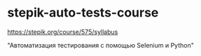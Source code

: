 # stepik-auto-tests-course

https://stepik.org/course/575/syllabus

"Автоматизация тестирования с помощью Selenium и Python"